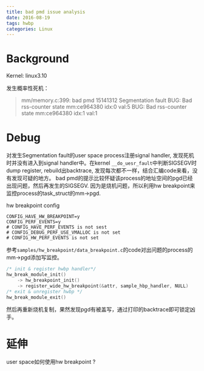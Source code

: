 ```yaml
---
title: bad pmd issue analysis
date: 2016-08-19
tags: hwbp
categories: Linux
---
```


# Background
Kernel: linux3.10

发生概率性死机：

>mm/memory.c:399: bad pmd 15141312
Segmentation fault
BUG: Bad rss-counter state mm:ce964380 idx:0 val:5
BUG: Bad rss-counter state mm:ce964380 idx:1 val:1

<!--more-->

# Debug
对发生Segmentation fault的user space process注册signal handler, 发现死机时并没有进入到signal handler中。在kernel `__do_uesr_fault`中判断SIGSEGV时dump register, rebuild出backtrace, 发现每次都不一样，结合汇编code来看，没有发现可疑的地方。
bad pmd的提示比较怀疑该process的地址空间的pgd已经出现问题，然后再发生的SIGSEGV.
因为是烧机问题，所以利用hw breakpoint来监控process的task_struct的mm->pgd.

hw breakpoint config
```
CONFIG_HAVE_HW_BREAKPOINT=y
CONFIG_PERF_EVENTS=y
# CONFIG_HAVE_PERF_EVENTS is not sest
# CONFIG_DEBUG_PERF_USE_VMALLOC is not set
# CONFIG_HW_PERF_EVENTS is not set
```
参考`samples/hw_breakpoint/data_breakpoint.c`的code对出问题的process的mm->pgd添加写监控。

```c
/* init & register hwbp handler*/
hw_break_module_init()
    -> hw_breakpoint_init()
    -> register_wide_hw_breakpoint(&attr, sample_hbp_handler, NULL)
/* exit & unregister hwbp */
hw_break_module_exit()
```
然后再重新烧机复制，果然发现pgd有被盖写，通过打印的backtrace即可锁定凶手。

# 延伸
user space如何使用hw breakpoint ?
